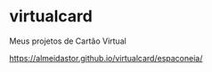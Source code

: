 # virtualcard
Meus projetos de Cartão Virtual

https://almeidastor.github.io/virtualcard/espaconeia/
